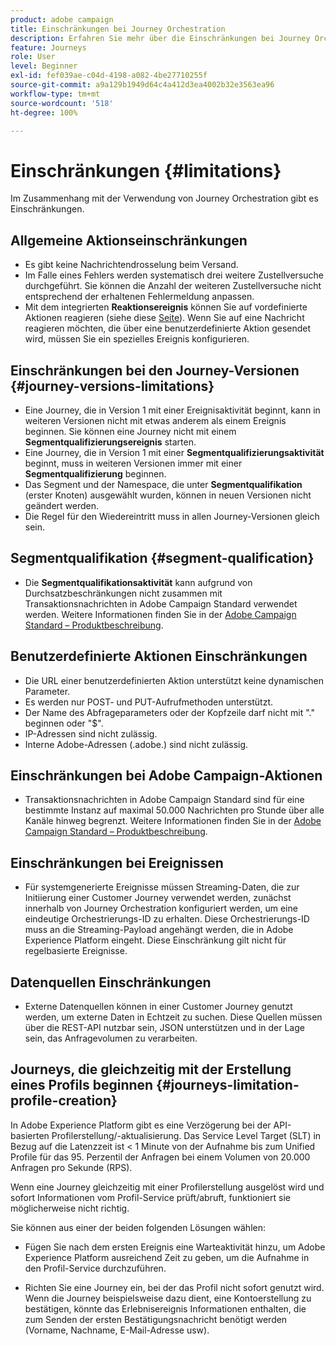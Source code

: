 ```yaml
---
product: adobe campaign
title: Einschränkungen bei Journey Orchestration
description: Erfahren Sie mehr über die Einschränkungen bei Journey Orchestration.
feature: Journeys
role: User
level: Beginner
exl-id: fef039ae-c04d-4198-a082-4be27710255f
source-git-commit: a9a129b1949d64c4a412d3ea4002b32e3563ea96
workflow-type: tm+mt
source-wordcount: '518'
ht-degree: 100%

---
```


# Einschränkungen {#limitations}

Im Zusammenhang mit der Verwendung von Journey Orchestration gibt es Einschränkungen.

## Allgemeine Aktionseinschränkungen

* Es gibt keine Nachrichtendrosselung beim Versand. 
* Im Falle eines Fehlers werden systematisch drei weitere Zustellversuche durchgeführt. Sie können die Anzahl der weiteren Zustellversuche nicht entsprechend der erhaltenen Fehlermeldung anpassen. 
* Mit dem integrierten **Reaktionsereignis** können Sie auf vordefinierte Aktionen reagieren (siehe diese [Seite](../building-journeys/reaction-events.md)). Wenn Sie auf eine Nachricht reagieren möchten, die über eine benutzerdefinierte Aktion gesendet wird, müssen Sie ein spezielles Ereignis konfigurieren. 

## Einschränkungen bei den Journey-Versionen {#journey-versions-limitations}

* Eine Journey, die in Version 1 mit einer Ereignisaktivität beginnt, kann in weiteren Versionen nicht mit etwas anderem als einem Ereignis beginnen. Sie können eine Journey nicht mit einem **Segmentqualifizierungsereignis** starten.
* Eine Journey, die in Version 1 mit einer **Segmentqualifizierungsaktivität** beginnt, muss in weiteren Versionen immer mit einer **Segmentqualifizierung** beginnen.
* Das Segment und der Namespace, die unter **Segmentqualifikation** (erster Knoten) ausgewählt wurden, können in neuen Versionen nicht geändert werden.
* Die Regel für den Wiedereintritt muss in allen Journey-Versionen gleich sein.

## Segmentqualifikation {#segment-qualification}

* Die **Segmentqualifikationsaktivität** kann aufgrund von Durchsatzbeschränkungen nicht zusammen mit Transaktionsnachrichten in Adobe Campaign Standard verwendet werden. Weitere Informationen finden Sie in der [Adobe Campaign Standard – Produktbeschreibung](https://helpx.adobe.com/de/legal/product-descriptions/campaign-standard.html). 

 

## Benutzerdefinierte Aktionen  Einschränkungen

* Die URL einer benutzerdefinierten Aktion unterstützt keine dynamischen Parameter. 
* Es werden nur POST- und PUT-Aufrufmethoden unterstützt. 
* Der Name des Abfrageparameters oder der Kopfzeile darf nicht mit &quot;.&quot; beginnen oder &quot;$&quot;. 
* IP-Adressen sind nicht zulässig. 
* Interne Adobe-Adressen (.adobe.) sind nicht zulässig.
 

## Einschränkungen bei Adobe Campaign-Aktionen

* Transaktionsnachrichten in Adobe Campaign Standard sind für eine bestimmte Instanz auf maximal 50.000 Nachrichten pro Stunde über alle Kanäle hinweg begrenzt. Weitere Informationen finden Sie in der [Adobe Campaign Standard – Produktbeschreibung](https://helpx.adobe.com/legal/product-descriptions/campaign-standard.html). 

 

## Einschränkungen bei Ereignissen

* Für systemgenerierte Ereignisse müssen Streaming-Daten, die zur Initiierung einer Customer Journey verwendet werden, zunächst innerhalb von Journey Orchestration konfiguriert werden, um eine eindeutige Orchestrierungs-ID zu erhalten. Diese Orchestrierungs-ID muss an die Streaming-Payload angehängt werden, die in Adobe Experience Platform eingeht. Diese Einschränkung gilt nicht für regelbasierte Ereignisse.
 

## Datenquellen  Einschränkungen

* Externe Datenquellen können in einer Customer Journey genutzt werden, um externe Daten in Echtzeit zu suchen. Diese Quellen müssen über die REST-API nutzbar sein, JSON unterstützen und in der Lage sein, das Anfragevolumen zu verarbeiten.

## Journeys, die gleichzeitig mit der Erstellung eines Profils beginnen {#journeys-limitation-profile-creation}

In Adobe Experience Platform gibt es eine Verzögerung bei der API-basierten Profilerstellung/-aktualisierung. Das Service Level Target (SLT) in Bezug auf die Latenzzeit ist &lt; 1 Minute von der Aufnahme bis zum Unified Profile für das 95. Perzentil der Anfragen bei einem Volumen von 20.000 Anfragen pro Sekunde (RPS).

Wenn eine Journey gleichzeitig mit einer Profilerstellung ausgelöst wird und sofort Informationen vom Profil-Service prüft/abruft, funktioniert sie möglicherweise nicht richtig.

Sie können aus einer der beiden folgenden Lösungen wählen:

* Fügen Sie nach dem ersten Ereignis eine Warteaktivität hinzu, um Adobe Experience Platform ausreichend Zeit zu geben, um die Aufnahme in den Profil-Service durchzuführen.

* Richten Sie eine Journey ein, bei der das Profil nicht sofort genutzt wird. Wenn die Journey beispielsweise dazu dient, eine Kontoerstellung zu bestätigen, könnte das Erlebnisereignis Informationen enthalten, die zum Senden der ersten Bestätigungsnachricht benötigt werden (Vorname, Nachname, E-Mail-Adresse usw).
